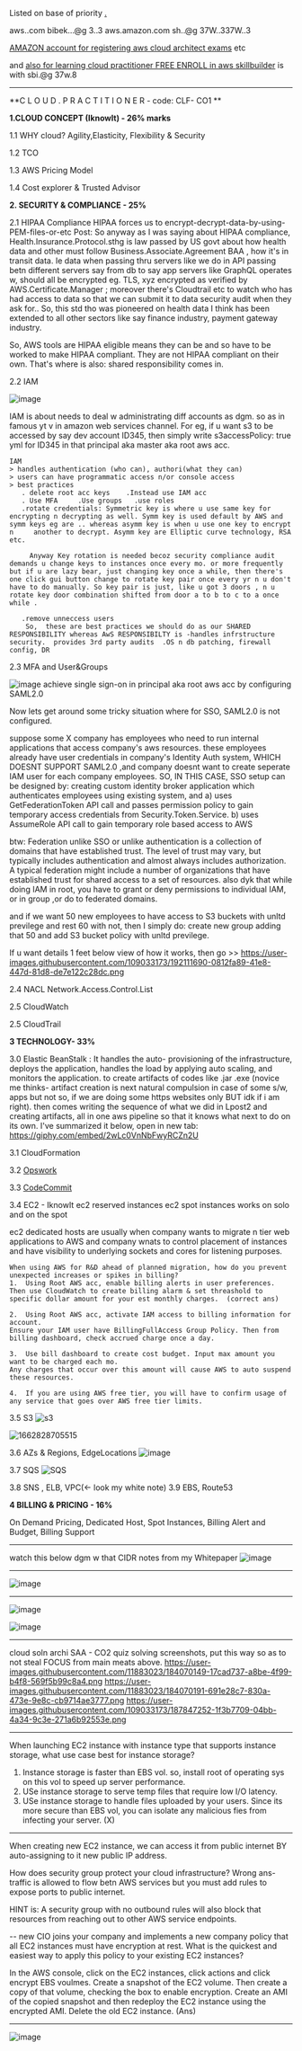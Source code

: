 Listed on base of priority  [.](https://gist.github.com/AWScommunity/33ab6119dcdeffa149f245f3257fd889#comments)

aws..com bibek...@g 3..3     aws.amazon.com sh..@g 37W..337W..3

[AMAZON account for registering aws cloud architect exams](https://aws.amazon.com/certification/certification-prep/testing/) etc   

and [also for learning cloud practitioner FREE ENROLL in aws skillbuilder](https://explore.skillbuilder.aws/learn/course/12483/play/50113/aws-certified-cloud-practitioner-official-practice-question-set-clf-c01-english) is with sbi.@g 37w.8

---
**C L O U D . P R A C T I T I O N E R - code: CLF- CO1 **

**1.CLOUD CONCEPT (IknowIt) - 26% marks**

1.1 WHY cloud? Agility,Elasticity, Flexibility & Security

1.2 TCO 

1.3 AWS Pricing Model

1.4 Cost explorer & Trusted Advisor

**2. SECURITY & COMPLIANCE - 25%**

2.1 HIPAA Compliance
HIPAA forces us to encrypt-decrypt-data-by-using-PEM-files-or-etc Post:
So anyway as I was saying about HIPAA compliance, Health.Insurance.Protocol.sthg is law passed by US govt about how health data and other must follow Business.Associate.Agreement BAA , how it's in transit data. Ie data when passing thru servers like we do in API passing betn different servers say from db to say app servers like GraphQL operates w, should all be encrypted eg. TLS, xyz encrypted as verified by AWS.Certificate.Manager ; moreover there's Cloudtrail etc to watch who has had access to data so that we can submit it to data security audit when they ask for..
So, this std tho was pioneered on health data I think has been extended to all other sectors like say finance industry, payment gateway industry.

So, AWS tools are HIPAA eligible means they can be and so have to be worked to make HIPAA compliant. They are not HIPAA compliant on their own. That's where is also: shared responsibility comes in.

2.2 IAM 

![image](https://user-images.githubusercontent.com/109033173/185743047-ca90154f-f832-4145-a1bc-14b968c20a39.png)

IAM is about needs to deal w administrating diff accounts as dgm. so as in famous yt v in amazon web services channel. 
For eg, if u want s3 to be accessed by say dev account ID345, then simply write s3accessPolicy: true yml for ID345 in that principal aka master aka root aws acc. 

```
IAM
> handles authentication (who can), authori(what they can)
> users can have programmatic access n/or console access
> best practices
   . delete root acc keys    .Instead use IAM acc
   . Use MFA     .Use groups   .use roles   
   .rotate credentials: Symmetric key is where u use same key for encrypting n decrypting as well. Symm key is used default by AWS and symm keys eg are .. whereas asymm key is when u use one key to encrypt n     another to decrypt. Asymm key are Elliptic curve technology, RSA etc.

     Anyway Key rotation is needed becoz security compliance audit demands u change keys to instances once every mo. or more frequently but if u are lazy bear, just changing key once a while, then there's one click gui button change to rotate key pair once every yr n u don't have to do manually. So key pair is just, like u got 3 doors , n u rotate key door combination shifted from door a to b to c to a once while .
  
   .remove unneccess users
    So,  these are best practices we should do as our SHARED RESPONSIBILITY whereas AwS RESPONSIBILTY is -handles infrstructure security.  provides 3rd party audits  .OS n db patching, firewall config, DR
```

2.3 MFA and User&Groups

![image](https://user-images.githubusercontent.com/109033173/185743032-f91f0896-ec79-4c3a-8008-355e06bde191.png)
achieve single sign-on in principal aka root aws acc by configuring SAML2.0

Now lets get around some tricky situation where for SSO, SAML2.0 is not configured.
 
suppose some X company has employees who need to run internal applications that access company's aws resources. these employees already have user credentials in company's Identity Auth system, WHICH DOESNT SUPPORT SAML2.0 ,and company doesnt want to create seperate IAM user for each company employees.
    SO, IN THIS CASE, SSO setup can be designed by:
 creating custom identity broker application which authenticates employees using existing system, and 
a) uses GetFederationToken API call and passes permission policy to gain temporary access credentials from Security.Token.Service.
b) uses AssumeRole API call to gain temporary role based access to AWS

btw: Federation unlike SSO or unlike authentication is a collection of domains that have established trust. The level of trust may vary, but typically includes authentication and almost always includes authorization. A typical federation might include a number of organizations that have established trust for shared access to a set of resources.
also dyk that while doing IAM in root, you have to grant or deny permissions to individual IAM, or in group ,or do to federated domains.
    
and if we want 50 new employees to have access to S3 buckets with unltd previlege and rest 60 with not, then I simply do: 
create new group adding that 50 and add S3 bucket policy with unltd previlege.

If u want details 1 feet below view of how it works, then go >>
https://user-images.githubusercontent.com/109033173/192111690-0812fa89-41e8-447d-81d8-de7e122c28dc.png

2.4 NACL Network.Access.Control.List

2.5 CloudWatch

2.5 CloudTrail

**3 TECHNOLOGY- 33%** 

3.0 Elastic BeanStalk : It handles the auto- provisioning of the infrastructure, deploys the application, handles the load by applying auto scaling, and monitors the application.                             to create artifacts of codes like .jar .exe (novice me thinks- artifact creation is next natural compulsion in case of some s/w, apps but not so, if we are doing some https websites only BUT idk if i am right). then comes writing the sequence of what we did in Lpost2 and creating artifacts, all in one aws pipeline so that it knows what next to do on its own. I've summarized it below, open in new tab: https://giphy.com/embed/2wLc0VnNbFwyRCZn2U

3.1 CloudFormation

3.2 [Opswork](https://www.youtube.com/watch?v=BhNfhHXvhhc)

3.3 [CodeCommit](https://www.youtube.com/watch?v=46PRLMW8otg)

3.4 EC2 - IknowIt
ec2 reserved instances        ec2 spot instances works on solo and on the spot

ec2 dedicated hosts are usually when company wants to migrate n tier web applications to AWS and company wnats to control placement of instances and have visibility to underlying sockets and cores for listening purposes.
```
When using AWS for R&D ahead of planned migration, how do you prevent unexpected increases or spikes in billing?
1.  Using Root AWS acc, enable billing alerts in user preferences. Then use CloudWatch to create billing alarm & set threashold to specific dollar amount for your est monthly charges.  (correct ans)

2.  Using Root AWS acc, activate IAM access to billing information for account. 
Ensure your IAM user have BillingFullAccess Group Policy. Then from billing dashboard, check accrued charge once a day.

3.  Use bill dashboard to create cost budget. Input max amount you want to be charged each mo. 
Any charges that occur over this amount will cause AWS to auto suspend these resources.

4.  If you are using AWS free tier, you will have to confirm usage of any service that goes over AWS free tier limits.
```

3.5 S3
![s3](https://user-images.githubusercontent.com/109033173/221375145-c9aade21-8a6e-49a0-bc4f-1182c6367f9e.png)

![1662828705515](https://user-images.githubusercontent.com/109033173/221377341-ea943eab-7efb-43ac-b2d3-911ba4a359f2.jpg)
 
3.6 AZs & Regions, EdgeLocations
![image](https://user-images.githubusercontent.com/109033173/221374914-ebf2c34c-6aa6-48b4-ab75-34781cb882c7.png)

3.7 SQS
![SQS](https://user-images.githubusercontent.com/109033173/221375039-1f4ef01e-db1c-44fe-a977-944991c8f3b2.png)

3.8 SNS , ELB, VPC(<- look my white note)
3.9 EBS,  Route53

**4 BILLING & PRICING - 16%**

On Demand Pricing, Dedicated Host, Spot Instances, Billing Alert and Budget,
Billing Support

---
watch this below dgm w that CIDR notes from my Whitepaper
![image](https://user-images.githubusercontent.com/109033173/183240652-76f9f489-b36b-4b9c-952a-49189d5c789c.png)

---
![image](https://user-images.githubusercontent.com/109033173/185744444-ed1e7198-e582-4199-b1a2-a7dc6970eae6.png)

---
![image](https://user-images.githubusercontent.com/109033173/193422322-b40f7d08-68b7-4d6f-8a3e-faaf23aa1606.png)

![image](https://user-images.githubusercontent.com/109033173/192141241-258f9499-d4de-42c7-9b13-fe79d3c043b3.png)

---
cloud soln archi SAA - CO2 quiz solving screenshots, put this way so as to not steal FOCUS from main meats above.
https://user-images.githubusercontent.com/11883023/184070149-17cad737-a8be-4f99-b4f8-569f5b99c8a4.png
https://user-images.githubusercontent.com/11883023/184070191-691e28c7-830a-473e-9e8c-cb9714ae3777.png
https://user-images.githubusercontent.com/109033173/187847252-1f3b7709-04bb-4a34-9c3e-271a6b92553e.png

---
When launching EC2 instance with instance type that supports instance storage, what use case best for instance storage?
1. Instance storage is faster than EBS vol. so, install root of operating sys on this vol to speed up server performance.
2. USe instance storage to serve temp files that require low I/O latency.
3. USe instance storage to handle files uploaded by your users. Since its more secure than EBS vol, you can isolate any malicious fies from infecting your server. (X)
--- 
When creating new EC2 instance, we can access it from public internet BY auto-assigning to it new public IP address.

How does security group protect your cloud infrastructure?
Wrong ans- traffic is allowed to flow betn AWS services but you must add rules to expose ports to public internet. 

HINT is: A security group with no outbound rules will also block that resources from reaching out to other AWS service endpoints. 

--
new CIO joins your company and implements a new company policy that all EC2 instances must have encryption at rest. What is the quickest and easiest way to apply this policy to your existing EC2 instances?

In the AWS console, click on the EC2 instances, click actions and click encrypt EBS voulmes.
Create a snapshot of the EC2 volume. Then create a copy of that volume, checking the box to enable encryption. Create an AMI of the copied snapshot and then redeploy the EC2 instance using the encrypted AMI. Delete the old EC2 instance. (Ans)

---
![image](https://user-images.githubusercontent.com/109033173/180044421-2a5284ba-5783-4e38-a19c-130fa906bf25.png) 
